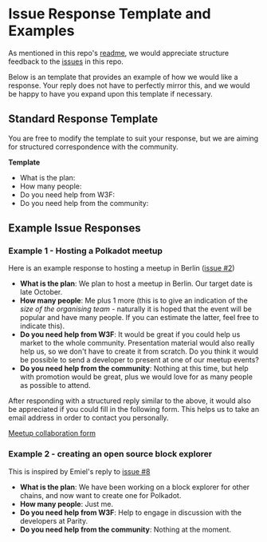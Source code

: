 # Issue Response Template and Examples

As mentioned in this repo's [readme](https://github.com/w3f/Web3-collaboration), we would appreciate structure feedback to the [issues](https://github.com/w3f/Web3-collaboration/issues) in this repo.

Below is an template that provides an example of how we would like a response. Your reply does not have to perfectly mirror this, and we would be happy to have you expand upon this template if necessary.


## Standard Response Template
You are free to modify the template to suit your response, but we are aiming for structured correspondence with the community.

**Template**

* What is the plan:
* How many people:
* Do you need help from W3F:
* Do you need help from the community:


## Example Issue Responses

### Example 1 - Hosting a Polkadot meetup

Here is an example response to hosting a meetup in Berlin ([issue #2](https://github.com/w3f/Web3-collaboration/issues/2))

* **What is the plan**: We plan to host a meetup in Berlin. Our target date is late October.
* **How many people**: Me plus 1 more (this is to give an indication of the *size of the organising team* - naturally it is hoped that the event will be popular and have many people. If you can estimate the latter, feel free to indicate this).
* **Do you need help from W3F**: It would be great if you could help us market to the whole community. Presentation material would also really help us, so we don't have to create it from scratch. Do you think it would be possible to send a developer to present at one of our meetup events?
* **Do you need help from the community**: Nothing at this time, but help with promotion would be great, plus we would love for as many people as possible to attend.

After responding with a structured reply similar to the above, it would also be appreciated if you could fill in the following form. This helps us to take an email address in order to contact you personally. 

[Meetup collaboration form](https://docs.google.com/forms/d/e/1FAIpQLSe-hbgzMHkwYLCy9-0NLmnpIJdD-nwq_vqNwba9JiiKFmZmZg/viewform)


### Example 2 - creating an open source block explorer

This is inspired by Emiel's reply to [issue #8](https://github.com/w3f/Web3-collaboration/issues/8)

* **What is the plan**: We have been working on a block explorer for other chains, and now want to create one for Polkadot.
* **How many people**: Just me.
* **Do you need help from W3F**: Help to engage in discussion with the developers at Parity.
* **Do you need help from the community**: Nothing at the moment.

